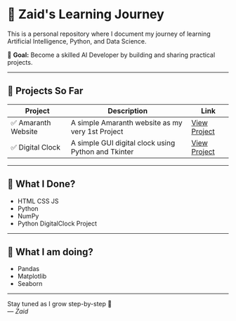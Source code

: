 # 📘 Zaid's Learning Journey

This is a personal repository where I document my journey of learning Artificial Intelligence, Python, and Data Science.

🎯 **Goal:** Become a skilled AI Developer by building and sharing practical projects.

---

## 🚀 Projects So Far

| Project | Description | Link |
|--------|-------------|------|
| ✅ Amaranth Website | A simple Amaranth website as my very 1st Project | [View Project](./Amaranth-Website)
| ✅ Digital Clock | A simple GUI digital clock using Python and Tkinter | [View Project](./DigitalClock)

---

## 🧠 What I Done?
- HTML CSS JS
- Python
- NumPy
- Python DigitalClock Project

---

## 🧠 What I am doing?
- Pandas
- Matplotlib
- Seaborn

---

Stay tuned as I grow step-by-step 👣  
— *Zaid*
